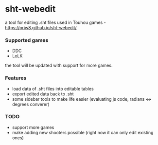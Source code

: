 # sht-webedit
a tool for editing .sht files used in Touhou games - https://priw8.github.io/sht-webedit/

### Supported games
- DDC
- LoLK

the tool will be updated with support for more games.

### Features
- load data of .sht files into editable tables
- export edited data back to .sht
- some sidebar tools to make life easier (evaluating js code, radians <-> degrees converer)

### TODO
- support more games
- make adding new shooters possible (right now it can only edit existing ones)

